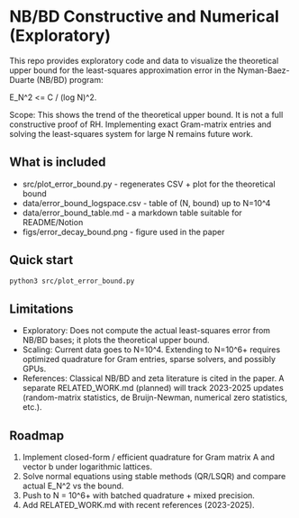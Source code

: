 
# NB/BD Constructive and Numerical (Exploratory)

This repo provides exploratory code and data to visualize the theoretical upper bound
for the least-squares approximation error in the Nyman-Baez-Duarte (NB/BD) program:

E_N^2 <= C / (log N)^2.

Scope: This shows the trend of the theoretical upper bound. It is not a full constructive proof of RH.
Implementing exact Gram-matrix entries and solving the least-squares system for large N remains future work.

## What is included
- src/plot_error_bound.py  - regenerates CSV + plot for the theoretical bound
- data/error_bound_logspace.csv  - table of (N, bound) up to N=10^4
- data/error_bound_table.md      - a markdown table suitable for README/Notion
- figs/error_decay_bound.png     - figure used in the paper

## Quick start
```bash
python3 src/plot_error_bound.py
```

## Limitations
- Exploratory: Does not compute the actual least-squares error from NB/BD bases; it plots the theoretical upper bound.
- Scaling: Current data goes to N=10^4. Extending to N=10^6+ requires optimized quadrature for Gram entries, sparse solvers, and possibly GPUs.
- References: Classical NB/BD and zeta literature is cited in the paper. A separate RELATED_WORK.md (planned) will track 2023-2025 updates (random-matrix statistics, de Bruijn-Newman, numerical zero statistics, etc.).

## Roadmap
1) Implement closed-form / efficient quadrature for Gram matrix A and vector b under logarithmic lattices.
2) Solve normal equations using stable methods (QR/LSQR) and compare actual E_N^2 vs the bound.
3) Push to N = 10^6+ with batched quadrature + mixed precision.
4) Add RELATED_WORK.md with recent references (2023-2025).
